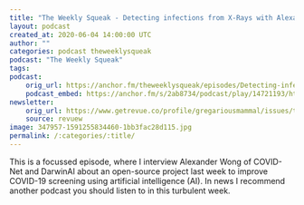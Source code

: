 ```yaml
---
title: "The Weekly Squeak - Detecting infections from X-Rays with Alexander Wong of COVID-Net"
layout: podcast
created_at: 2020-06-04 14:00:00 UTC
author: ""
categories: podcast theweeklysqueak
podcast: "The Weekly Squeak"
tags: 
podcast:
    orig_url: https://anchor.fm/theweeklysqueak/episodes/Detecting-infections-from-X-Rays---Alexander-Wong-of-COVID-Net-eevon9
    podcast_embed: https://anchor.fm/s/2ab8734/podcast/play/14721193/https%3A%2F%2Fd3ctxlq1ktw2nl.cloudfront.net%2Fproduction%2F2020-5-4%2F79394942-44100-2-6d274347363ca.mp3
newsletter:
    orig_url: https://www.getrevue.co/profile/gregariousmammal/issues/the-weekly-squeak-alexander-wong-of-covid-net-252834?utm_campaign=Issue&utm_content=view_in_browser&utm_medium=email&utm_source=The+Weekly+Squeak
    source: revuew    
image: 347957-1591255834460-1bb3fac28d115.jpg
permalink: /:categories/:title/
---
```

This is a focussed episode, where I interview Alexander Wong of COVID-Net and DarwinAI about an open-source project last week to improve COVID-19 screening using artificial intelligence (AI). In news I recommend another podcast you should listen to in this turbulent week.